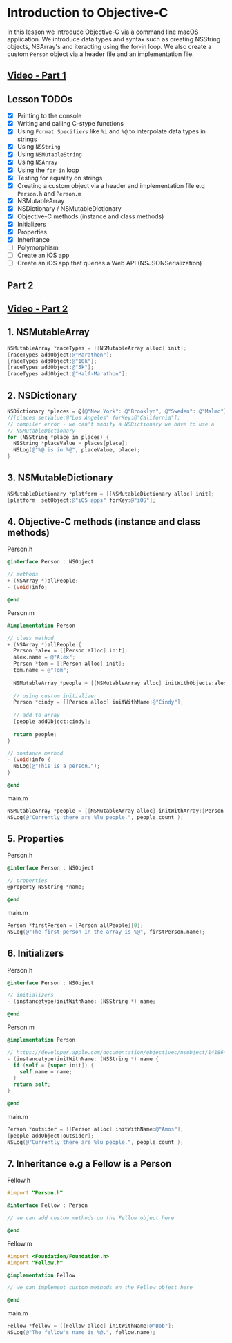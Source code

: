 # Introduction to Objective-C 

In this lesson we introduce Objective-C via a command line macOS application. We introduce data types and syntax such as creating NSString objects, NSArray's and iteracting using the for-in loop. We also create a custom `Person` object via a header file and an implementation file. 

## [Video - Part 1](https://youtu.be/2CPt99dnroQ)

## Lesson TODOs 

- [x] Printing to the console 
- [x] Writing and calling C-stype functions 
- [x] Using `Format Specifiers` like `%i` and `%@` to interpolate data types in strings
- [x] Using `NSString`
- [x] Using `NSMutableString`
- [x] Using `NSArray`
- [x] Using the `for-in` loop 
- [x] Testing for equality on strings 
- [x] Creating a custom object via a header and implementation file e.g `Person.h` and `Person.m`
- [x] NSMutableArray
- [x] NSDictionary / NSMutableDictionary
- [x] Objective-C methods (instance and class methods)
- [x] Initializers
- [x] Properties
- [x] Inheritance
- [ ] Polymorphism
- [ ] Create an iOS app
- [ ] Create an iOS app that queries a Web API (NSJSONSerialization)

## Part 2 

## [Video - Part 2](https://youtu.be/kCPcS5RG6p8)

## 1. NSMutableArray

```objective-c
NSMutableArray *raceTypes = [[NSMutableArray alloc] init];
[raceTypes addObject:@"Marathon"];
[raceTypes addObject:@"10k"];
[raceTypes addObject:@"5k"];
[raceTypes addObject:@"Half-Marathon"];
```

## 2. NSDictionary

```objective-c
NSDictionary *places = @{@"New York": @"Brooklyn", @"Sweden": @"Malmo"};
//[places setValue:@"Los Angeles" forKey:@"California"];
// compiler error - we can't modify a NSDictionary we have to use a
// NSMutableDictionary
for (NSString *place in places) {
  NSString *placeValue = places[place];
  NSLog(@"%@ is in %@", placeValue, place);
}
```

## 3. NSMutableDictionary

```objective-c
NSMutableDictionary *platform = [[NSMutableDictionary alloc] init];
[platform  setObject:@"iOS apps" forKey:@"iOS"];
```

## 4. Objective-C methods (instance and class methods)

Person.h 
```objective-c 
@interface Person : NSObject

// methods
+ (NSArray *)allPeople; 
- (void)info;

@end
```

Person.m
```objective-c 
@implementation Person 

// class method
+ (NSArray *)allPeople {
  Person *alex = [[Person alloc] init];
  alex.name = @"Alex";
  Person *tom = [[Person alloc] init];
  tom.name = @"Tom";
  
  NSMutableArray *people = [[NSMutableArray alloc] initWithObjects:alex, tom, nil];
  
  // using custom initializer
  Person *cindy = [[Person alloc] initWithName:@"Cindy"];
  
  // add to array
  [people addObject:cindy];
  
  return people;
}

// instance method
- (void)info {
  NSLog(@"This is a person.");
}

@end
```

main.m
```objective-c
NSMutableArray *people = [[NSMutableArray alloc] initWithArray:[Person allPeople]];
NSLog(@"Currently there are %lu people.", people.count );
```

## 5. Properties

Person.h
```objective-c
@interface Person : NSObject

// properties
@property NSString *name;

@end
```

main.m
```objective-c
Person *firstPerson = [Person allPeople][0];
NSLog(@"The first person in the array is %@", firstPerson.name); 
```

## 6. Initializers

Person.h
```objective-c 
@interface Person : NSObject

// initializers
- (instancetype)initWithName: (NSString *) name;

@end
```

Person.m 
```objective-c 
@implementation Person

// https://developer.apple.com/documentation/objectivec/nsobject/1418641-init?language=objc
- (instancetype)initWithName: (NSString *) name {
  if (self = [super init]) {
    self.name = name;
  }
  return self;
}

@end
```

main.m
```objective-c
Person *outsider = [[Person alloc] initWithName:@"Amos"];
[people addObject:outsider];
NSLog(@"Currently there are %lu people.", people.count );
```

## 7. Inheritance e.g a Fellow is a Person

Fellow.h
```objective-c
#import "Person.h"

@interface Fellow : Person

// we can add custom methods on the Fellow object here

@end
```

Fellow.m
```objective-c
#import <Foundation/Foundation.h>
#import "Fellow.h"

@implementation Fellow

// we can implement custom methods on the Fellow object here

@end
```

main.m
```objective-c
Fellow *fellow = [[Fellow alloc] initWithName:@"Bob"];
NSLog(@"The fellow's name is %@.", fellow.name);
```







